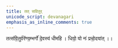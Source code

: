 ```yaml
---
title: तत् सवितुर्
unicode_script: devanagari
emphasis_as_inline_comments: true
---
```


तत्स॑वि॒तुर्वरे॑ण्य॒म्भर्गो॑ दे॒वस्य॑ धीमहि ।  धियो॒ यो नः॑ प्रचो॒दया॑त् ।।